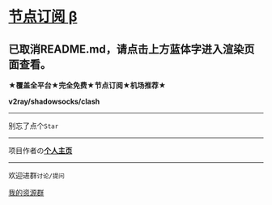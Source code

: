 # [节点订阅 β](https://zgq-inc.github.io/overthefirewall/)

## 已取消README.md，请点击上方蓝体字进入渲染页面查看。

**★覆盖全平台★完全免费★节点订阅★机场推荐★**

**v2ray/shadowsocks/clash**

***

别忘了点个`Star`

***

项目作者の[**个人主页**](https://zgq-inc.github.io/homepage/)

***

欢迎进群`讨论/提问`

[我的资源群](https://zgq-inc.github.io/transit-groups/)
